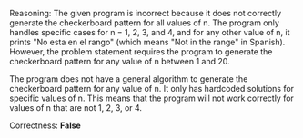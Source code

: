 Reasoning:
The given program is incorrect because it does not correctly generate the checkerboard pattern for all values of n. The program only handles specific cases for n = 1, 2, 3, and 4, and for any other value of n, it prints "No esta en el rango" (which means "Not in the range" in Spanish). However, the problem statement requires the program to generate the checkerboard pattern for any value of n between 1 and 20.

The program does not have a general algorithm to generate the checkerboard pattern for any value of n. It only has hardcoded solutions for specific values of n. This means that the program will not work correctly for values of n that are not 1, 2, 3, or 4.

Correctness: **False**